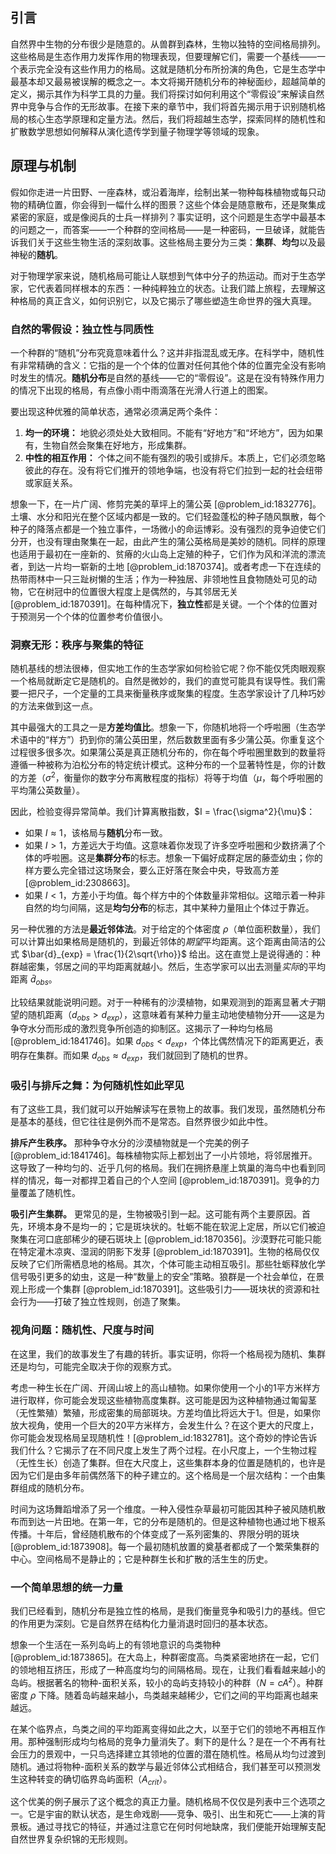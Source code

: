 ## 引言
自然界中生物的分布很少是随意的。从兽群到森林，生物以独特的空间格局排列。这些格局是生态作用力发挥作用的物理表现，但要理解它们，需要一个基线——一个表示完全没有这些作用力的格局。这就是随机分布所扮演的角色，它是生态学中最基本却又最易被误解的概念之一。本文将揭开随机分布的神秘面纱，超越简单的定义，揭示其作为科学工具的力量。我们将探讨如何利用这个“零假设”来解读自然界中竞争与合作的无形故事。在接下来的章节中，我们将首先揭示用于识别随机格局的核心生态学原理和定量方法。然后，我们将超越生态学，探索同样的随机性和扩散数学思想如何解释从演化遗传学到量子物理学等领域的现象。

## 原理与机制

假如你走进一片田野、一座森林，或沿着海岸，绘制出某一物种每株植物或每只动物的精确位置，你会得到一幅什么样的图景？这些个体会是随意散布，还是聚集成紧密的家庭，或是像阅兵的士兵一样排列？事实证明，这个问题是生态学中最基本的问题之一，而答案——一个种群的空间格局——是一种密码，一旦破译，就能告诉我们关于这些生物生活的深刻故事。这些格局主要分为三类：**集群**、**均匀**以及最神秘的**随机**。

对于物理学家来说，随机格局可能让人联想到气体中分子的热运动。而对于生态学家，它代表着同样根本的东西：一种纯粹独立的状态。让我们踏上旅程，去理解这种格局的真正含义，如何识别它，以及它揭示了哪些塑造生命世界的强大真理。

### 自然的零假设：独立性与同质性

一个种群的“随机”分布究竟意味着什么？这并非指混乱或无序。在科学中，随机性有非常精确的含义：它指的是一个个体的位置对任何其他个体的位置完全没有影响时发生的情况。**随机分布**是自然的基线——它的“零假设”。这是在没有特殊作用力的情况下出现的格局，有点像小雨中雨滴落在光滑人行道上的图案。

要出现这种优雅的简单状态，通常必须满足两个条件：
1.  **均一的环境：** 地貌必须处处大致相同。不能有“好地方”和“坏地方”，因为如果有，生物自然会聚集在好地方，形成集群。
2.  **中性的相互作用：** 个体之间不能有强烈的吸引或排斥。本质上，它们必须忽略彼此的存在。没有将它们推开的领地争端，也没有将它们拉到一起的社会纽带或家庭关系。

想象一下，在一片广阔、修剪完美的草坪上的蒲公英 [@problem_id:1832776]。土壤、水分和阳光在整个区域内都是一致的。它们轻盈蓬松的种子随风飘散，每个种子的降落点都是一个独立事件，一场微小的命运博彩。没有强烈的竞争迫使它们分开，也没有理由聚集在一起，由此产生的蒲公英格局是美妙的随机。同样的原理也适用于最初在一座新的、贫瘠的火山岛上定殖的种子，它们作为风和洋流的漂流者，到达一片均一崭新的土地 [@problem_id:1870374]。或者考虑一下在连续的热带雨林中一只三趾树懒的生活；作为一种独居、非领地性且食物随处可见的动物，它在树冠中的位置很大程度上是偶然的，与其邻居无关 [@problem_id:1870391]。在每种情况下，**独立性**都是关键。一个个体的位置对于预测另一个个体的位置参考价值很小。

### 洞察无形：秩序与聚集的特征

随机基线的想法很棒，但实地工作的生态学家如何检验它呢？你不能仅凭肉眼观察一个格局就断定它是随机的。自然是微妙的，我们的直觉可能具有误导性。我们需要一把尺子，一个定量的工具来衡量秩序或聚集的程度。生态学家设计了几种巧妙的方法来做到这一点。

其中最强大的工具之一是**方差均值比**。想象一下，你随机地将一个呼啦圈（生态学术语中的“样方”）扔到你的蒲公英田里，然后数数里面有多少蒲公英。你重复这个过程很多很多次。如果蒲公英是真正随机分布的，你在每个呼啦圈里数到的数量将遵循一种被称为泊松分布的特定统计模式。这种分布的一个显著特性是，你的计数的方差（$\sigma^2$，衡量你的数字分布离散程度的指标）将等于均值（$\mu$，每个呼啦圈的平均蒲公英数量）。

因此，检验变得异常简单。我们计算离散指数，$I = \frac{\sigma^2}{\mu}$：

*   如果 $I \approx 1$，该格局与**随机**分布一致。
*   如果 $I \gt 1$，方差远大于均值。这意味着你发现了许多空呼啦圈和少数挤满了个体的呼啦圈。这是**集群分布**的标志。想象一下偏好成群定居的藤壶幼虫；你的样方要么完全错过这场聚会，要么正好落在聚会中央，导致高方差 [@problem_id:2308663]。
*   如果 $I \lt 1$，方差小于均值。每个样方中的个体数量非常相似。这暗示着一种非自然的均匀间隔，这是**均匀分布**的标志，其中某种力量阻止个体过于靠近。

另一种优雅的方法是**最近邻体法**。对于给定的个体密度 $\rho$（单位面积数量），我们可以计算出如果格局是随机的，到最近邻体的*期望*平均距离。这个距离由简洁的公式 $\bar{d}_{exp} = \frac{1}{2\sqrt{\rho}}$ 给出。这在直觉上是说得通的：种群越密集，邻居之间的平均距离就越小。然后，生态学家可以出去测量*实际*的平均距离 $\bar{d}_{obs}$。

比较结果就能说明问题。对于一种稀有的沙漠植物，如果观测到的距离显著*大于*期望的随机距离（$d_{obs} \gt d_{exp}$），这意味着有某种力量主动地使植物分开——这是为争夺水分而形成的激烈竞争所创造的抑制区。这揭示了一种均匀格局 [@problem_id:1841746]。如果 $d_{obs} \lt d_{exp}$，个体比偶然情况下的距离更近，表明存在集群。而如果 $d_{obs} \approx d_{exp}$，我们就回到了随机的世界。

### 吸引与排斥之舞：为何随机性如此罕见

有了这些工具，我们就可以开始解读写在景物上的故事。我们发现，虽然随机分布是基本的基线，但它往往是例外而不是常态。自然界很少如此中性。

**排斥产生秩序。** 那种争夺水分的沙漠植物就是一个完美的例子 [@problem_id:1841746]。每株植物实际上都划出了一小片领地，将邻居推开。这导致了一种均匀的、近乎几何的格局。我们在拥挤悬崖上筑巢的海鸟中也看到同样的情况，每一对都捍卫着自己的个人空间 [@problem_id:1870391]。竞争的力量覆盖了随机性。

**吸引产生集群。** 更常见的是，生物被吸引到一起。这可能有两个主要原因。首先，环境本身不是均一的；它是斑块状的。牡蛎不能在软泥上定居，所以它们被迫聚集在河口底部稀少的硬石斑块上 [@problem_id:1870356]。沙漠野花可能只能在特定灌木凉爽、湿润的阴影下发芽 [@problem_id:1870391]。生物的格局仅仅反映了它们所需栖息地的格局。其次，个体可能主动相互吸引。那些牡蛎释放化学信号吸引更多的幼虫，这是一种“数量上的安全”策略。狼群是一个社会单位，在景观上形成一个集群 [@problem_id:1870391]。这些吸引力——斑块状的资源和社会行为——打破了独立性规则，创造了聚集。

### 视角问题：随机性、尺度与时间

在这里，我们的故事发生了有趣的转折。事实证明，你将一个格局视为随机、集群还是均匀，可能完全取决于你的观察方式。

考虑一种生长在广阔、开阔山坡上的高山植物。如果你使用一个小的1平方米样方进行取样，你可能会发现这些植物高度集群。这可能是因为这种植物通过匍匐茎（无性繁殖）繁殖，形成密集的局部斑块。方差均值比将远大于1。但是，如果你放大视角，使用一个巨大的20平方米样方，会发生什么？在这个更大的尺度上，你可能会发现格局呈现随机性！[@problem_id:1832781]。这个奇妙的悖论告诉我们什么？它揭示了在不同尺度上发生了两个过程。在小尺度上，一个生物过程（无性生长）创造了集群。但在大尺度上，这些集群本身的位置是随机的，也许是因为它们是由多年前偶然落下的种子建立的。这个格局是一个层次结构：一个由集群组成的随机分布。

时间为这场舞蹈增添了另一个维度。一种入侵性杂草最初可能因其种子被风随机散布而到达一片田地。在第一年，它的分布是随机的。但是这种植物也通过地下根系传播。十年后，曾经随机散布的个体变成了一系列密集的、界限分明的斑块 [@problem_id:1873908]。每一个最初随机放置的奠基者都成了一个繁荣集群的中心。空间格局不是静止的；它是种群生长和扩散的活生生的历史。

### 一个简单思想的统一力量

我们已经看到，随机分布是独立性的格局，是我们衡量竞争和吸引力的基线。但它的作用更为深刻。它是自然界在结构化力量消退时回归的基本状态。

想象一个生活在一系列岛屿上的有领地意识的鸟类物种 [@problem_id:1873865]。在大岛上，种群密度高。鸟类紧密地挤在一起，它们的领地相互挤压，形成了一种高度均匀的间隔格局。现在，让我们看看越来越小的岛屿。根据著名的物种-面积关系，较小的岛屿支持较小的种群（$N=cA^z$）。种群密度 $\rho$ 下降。随着岛屿越来越小，鸟类越来越稀少，它们之间的平均距离也越来越远。

在某个临界点，鸟类之间的平均距离变得如此之大，以至于它们的领地不再相互作用。那种强制形成均匀格局的竞争力量消失了。剩下的是什么？是在一个不再有社会压力的景观中，一只鸟选择建立其领地的位置的潜在随机性。格局从均匀过渡到随机。通过将物种-面积关系的数学与最近邻体公式相结合，我们甚至可以预测发生这种转变的确切临界岛屿面积（$A_{crit}$）。

这个优美的例子展示了这个概念的真正力量。随机格局不仅仅是列表中三个选项之一。它是宇宙的默认状态，是生命戏剧——竞争、吸引、出生和死亡——上演的背景板。通过寻找它的特征，并通过注意它在何时何地缺席，我们便能开始理解支配自然世界复杂织锦的无形规则。

